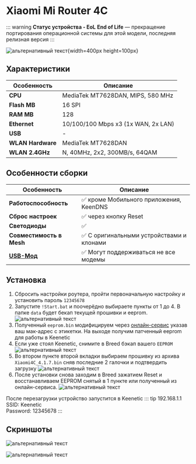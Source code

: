 # Xiaomi Mi Router 4C <YezBadge type="keenetic" text="4.1.7" url="/assets/files/firmware/Xiaomi-4C-4.1.7.7z" />

::: warning **Статус устройства - EoL**
**End of Life** — прекращение портирования операционной системы для этой модели, последняя релизная версия
:::

![альтернативный текст](/assets/images/wiki/guides/Xiaomi/4C.png){width=400px height=100px}

## Характеристики

| Особенность       | Описание                            |
|-------------------|-------------------------------------|
| **CPU**           | MediaTek MT7628DAN, MIPS, 580 MHz   |
| **Flash MB**      | 16 SPI                              |
| **RAM MB**        | 128                                 |
| **Ethernet**      | 10/100/100 Mbps x3 (1x WAN, 2x LAN) |
| **USB**           | -                                   |
| **WLAN Hardware** | MediaTek MT7628DAN                  |
| **WLAN 2.4GHz**   | N, 40MHz, 2x2, 300MB/s, 64QAM       |

## Особенности сборки

| Особенность                                                                               | Описание                                 |
|-------------------------------------------------------------------------------------------|------------------------------------------|
| **Работоспособность**                                                                     | ✅ кроме Мобильного приложения, KeenDNS   |
| **Сброс настроек**                                                                        | ✅ через кнопку Reset                     |
| **Светодиоды**                                                                            | ✅                                        |
| **Совместимость в Mesh**                                                                  | ✅ С оригинальными устройствами и клонами |
| **[USB-Мод](https://openwrt.org/toh/xiaomi/xiaomi_mi_router_4c#hardware_mod_-_usb_port)** | ✅ Могут поддерживаться не все модемы     |

## Установка

1. Сбросить настройки роутера, пройти первоначальную настройку и установить пароль `12345678`
2. Запустите `!Start.bat` и поочерёдно выбираете пункты от 1 до 4. В папке `data` будет бекап текущей прошивки и eeprom.
   ![альтернативный текст](/assets/images/wiki/guides/Xiaomi/install-4ag.png)
3. Полученный `eeprom.bin` модифицируем через [онлайн-сервис](https://yeezyio.github.io/) указав ваш мак-адрес с этикетки. На выходе получим патченный eeprom для работы в Keenetic
4. Если уже стоял Keenetic, снимите в Breed бэкап вашего `EEPROM`
   ![альтернативный текст](/assets/images/wiki/guides/Mercusys/backup.png)
5. Во втором пункте второй вкладки выбираем прошивку из архива `Xiaomi4C_4.1.7.bin` сняв последние 2 галочки и подтвердить загрузку
   ![альтернативный текст](/assets/images/wiki/guides/Mercusys/install.png)
6. После установки снова заходим в Breed зажатием Reset и восстанавливаем EEPROM снятый в 1 пункте или полученный из онлайн-сервиса.
   ![альтернативный текст](/assets/images/wiki/guides/Mercusys/eeprom.png)

После перезагрузки устройство запустится в Keenetic
::: tip 192.168.1.1<br/>SSID: Keenetic<br/>Password: 12345678
:::

## Скриншоты

![альтернативный текст](/assets/images/wiki/guides/Xiaomi/system1-4c.png)

![альтернативный текст](/assets/images/wiki/guides/Xiaomi/system2-4c.jpg)
